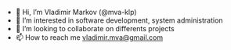 - 👋 Hi, I’m Vladimir Markov (@mva-klp)
- 👀 I’m interested in software development, system administration
- 💞️ I’m looking to collaborate on differents projects
- 📫 How to reach me vladimir.mva@gmail.com

<!---
mva-klp/mva-klp.github.io is a ✨ special ✨ repository because its `README.md` (this file) appears on your GitHub profile.
You can click the Preview link to take a look at your changes.
--->
